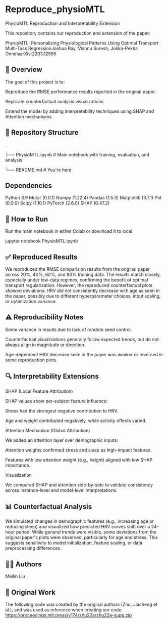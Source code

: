 # Reproduce_physioMTL

PhysioMTL Reproduction and Interpretability Extension

This repository contains our reproduction and extension of the paper:

PhysioMTL: Personalizing Physiological Patterns Using Optimal Transport Multi-Task RegressionJoshua Ray, Vishnu Suresh, Jukka-Pekka OnnelaarXiv:2203.12595


## 📌 Overview

The goal of this project is to:

Reproduce the RMSE performance results reported in the original paper.

Replicate counterfactual analysis visualizations.

Extend the model by adding interpretability techniques using SHAP and Attention mechanisms.


## 📂 Repository Structure
.

├── PhysioMTL.ipynb                # Main notebook with training, evaluation, and analysis

└── README.md                      # You're here

## Dependencies
Python 3.9
Mutar (0.0.1)
Numpy (1.22.4)
Pandas (1.5.3)
Matplotlib (3.7.1)
Pot (0.9.0)
Scipy (1.10.1)
PyTorch (2.6.0)
SHAP (0.47.2)


## 🚀 How to Run

Run the main notebook in either Colab or download it to local:

jupyter notebook PhysioMTL.ipynb


## ✅ Reproduced Results

We reproduced the RMSE comparision results from the original paper across 20%, 40%, 60%, and 80% training data. The results match closely, especially under low-data regimes, confirming the benefit of optimal transport regularization. However, the reproduced counterfactual plots showed deviations: HRV did not consistently decrease with age as seen in the paper, possibly due to different hyperparameter choices, input scaling, or optimization variance.


## ⚠️ Reproducibility Notes

Some variance in results due to lack of random seed control.

Counterfactual visualizations generally follow expected trends, but do not always align in magnitude or direction.

Age-dependent HRV decrease seen in the paper was weaker or reversed in some reproduction plots.


## 🔍 Interpretability Extensions

SHAP (Local Feature Attribution)

SHAP values show per-subject feature influence:

Stress had the strongest negative contribution to HRV.

Age and weight contributed negatively, while activity effects varied.

Attention Mechanism (Global Attribution)

We added an attention layer over demographic inputs:

Attention weights confirmed stress and sleep as high-impact features.

Features with low attention weight (e.g., height) aligned with low SHAP importance.

Visualization

We compared SHAP and attention side-by-side to validate consistency across instance-level and model-level interpretations.


## 📊 Counterfactual Analysis

We simulated changes in demographic features (e.g., increasing age or reducing sleep) and visualized how predicted HRV curves shift over a 24-hour period. While general trends were visible, some deviations from the original paper's plots were observed, particularly for age and stress. This suggests sensitivity to model initialization, feature scaling, or data preprocessing differences.


## 👩‍💼 Authors

Meilin Liu


## 📂  Original Work
The following code was created by the original authors (Zhu, Jiacheng et al.), and was used as reference when creating our code. https://proceedings.mlr.press/v174/zhu22a/zhu22a-supp.zip

